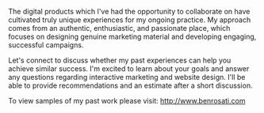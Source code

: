 The digital products which I've had the opportunity to collaborate on have cultivated truly unique experiences for my ongoing practice. My approach comes from an authentic, enthusiastic, and passionate place, which focuses on designing genuine marketing material and developing engaging, successful campaigns.

Let's connect to discuss whether my past experiences can help you achieve similar success. I'm excited to learn about your goals and answer any questions regarding interactive marketing and website design. I'll be able to provide recommendations and an estimate after a short discussion.

To view samples of my past work please visit:
http://www.benrosati.com
